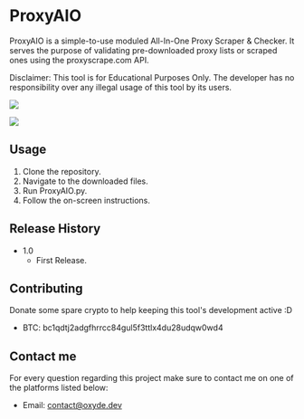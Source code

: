 # ProxyAIO

ProxyAIO is a simple-to-use moduled All-In-One Proxy Scraper &amp; Checker. It serves the purpose of validating pre-downloaded proxy lists or scraped ones using the proxyscrape.com API.

Disclaimer: This tool is for Educational Purposes Only. The developer has no responsibility over any illegal usage of this tool by its users.

![](https://media.discordapp.net/attachments/853233897957359627/878792124571717632/unknown.png?width=895&height=468)

![](https://cdn.discordapp.com/attachments/853233897957359627/878787563115130931/ezgif.com-gif-maker.gif)

## Usage

 1. Clone the repository.
 2. Navigate to the downloaded files.
 3. Run ProxyAIO.py.
 4. Follow the on-screen instructions.


## Release History

* 1.0
    * First Release.


## Contributing

Donate some spare crypto to help keeping this tool's development active :D

 - BTC: bc1qdtj2adgfhrrcc84gul5f3ttlx4du28udqw0wd4

## Contact me

For every question regarding this project make sure to contact me on one of the platforms listed below:

 - Email: contact@oxyde.dev

